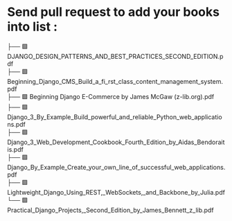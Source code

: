 # Send pull request to add your books into list :

├── 🟩 DJANGO_DESIGN_PATTERNS_AND_BEST_PRACTICES_SECOND_EDITION.pdf<br>
├── 🟩 Beginning_Django_CMS_Build_a_fi_rst_class_content_management_system.pdf<br>
├── 🟩 Beginning Django E-Commerce by James McGaw (z-lib.org).pdf<br>
├── 🟩 Django_3_By_Example_Build_powerful_and_reliable_Python_web_applications.pdf<br>
├── 🟩 Django_3_Web_Development_Cookbook_Fourth_Edition_by_Aidas_Bendoraitis.pdf<br>
├── 🟩 Django_By_Example_Create_your_own_line_of_successful_web_applications.pdf<br>
├── 🟩 Lightweight_Django_Using_REST,_WebSockets,_and_Backbone_by_Julia.pdf<br>
└── 🟩 Practical_Django_Projects,_Second_Edition_by_James_Bennett_z_lib.pdf<br>

